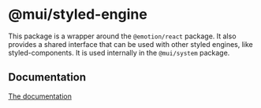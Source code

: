 # @mui/styled-engine

This package is a wrapper around the `@emotion/react` package.
It also provides a shared interface that can be used with other styled engines, like styled-components.
It is used internally in the `@mui/system` package.

## Documentation

<!-- #default-branch-switch -->

[The documentation](https://mui.com/material-ui/guides/styled-engine/)
